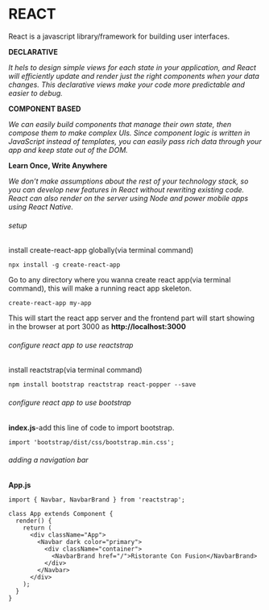 # REACT

React is a javascript library/framework for building user interfaces.

**DECLARATIVE**

*It hels to design simple views for each state in your application, and React will efficiently update and render just the right components when your data changes. This declarative views make your code more predictable and easier to debug.*

**COMPONENT BASED**

*We can easily build components that manage their own state, then compose them to make complex UIs. Since component logic is written in JavaScript instead of templates, you can easily pass rich data through your app and keep state out of the DOM.*

**Learn Once, Write Anywhere**

*We don’t make assumptions about the rest of your technology stack, so you can develop new features in React without rewriting existing code. React can also render on the server using Node and power mobile apps using React Native.*

###### setup

install create-react-app globally(via terminal command)

```
npx install -g create-react-app
```

Go to any directory where you wanna create react app(via terminal command), this will make a running react app skeleton.

```
create-react-app my-app
```

This will start the react app server and the frontend part will start showing in the browser at port 3000 as **http://localhost:3000**

###### configure react app to use reactstrap

install reactstrap(via terminal command)

```
npm install bootstrap reactstrap react-popper --save
```

###### configure react app to use bootstrap

**index.js**-add this line of code to import bootstrap.

```
import 'bootstrap/dist/css/bootstrap.min.css';
```

###### adding a navigation bar

**App.js**

```
import { Navbar, NavbarBrand } from 'reactstrap';

class App extends Component {
  render() {
    return (
      <div className="App">
        <Navbar dark color="primary">
          <div className="container">
            <NavbarBrand href="/">Ristorante Con Fusion</NavbarBrand>
          </div>
        </Navbar>
      </div>
    );
  }
}
```
